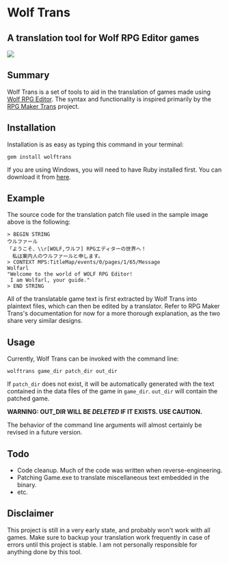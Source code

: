 # Wolf Trans
## A translation tool for Wolf RPG Editor games
![](http://i.imgur.com/fzuJjsU.png)

## Summary
Wolf Trans is a set of tools to aid in the translation of games made using
[Wolf RPG Editor](http://www.silversecond.com/WolfRPGEditor/). The syntax and functionality is inspired primarily by the [RPG Maker Trans](http://rpgmakertrans.bitbucket.org/) project.

## Installation
Installation is as easy as typing this command in your terminal:

    gem install wolftrans

If you are using Windows, you will need to have Ruby installed first. You can download it from [here](http://rubyinstaller.org/downloads/).

## Example
The source code for the translation patch file used in the sample image above is the following:

    > BEGIN STRING
    ウルファール
    「ようこそ、\\r[WOLF,ウルフ] RPGエディターの世界へ！
    　私は案内人のウルファールと申します。
    > CONTEXT MPS:TitleMap/events/0/pages/1/65/Message
    Wolfarl
    "Welcome to the world of WOLF RPG Editor!
     I am Wolfarl, your guide."
    > END STRING

All of the translatable game text is first extracted by Wolf Trans into plaintext files, which can then be edited by a translator. Refer to RPG Maker Trans's documentation for now for a more thorough explanation, as the two share very similar designs.

## Usage

Currently, Wolf Trans can be invoked with the command line:

    wolftrans game_dir patch_dir out_dir

If `patch_dir` does not exist, it will be automatically generated with the text contained in the data files of the game in `game_dir`. `out_dir` will contain the patched game.

**WARNING: OUT_DIR WILL BE *DELETED* IF IT EXISTS. USE CAUTION.**

The behavior of the command line arguments will almost certainly be revised in a future version.

## Todo

* Code cleanup. Much of the code was written when reverse-engineering.
* Patching Game.exe to translate miscellaneous text embedded in the binary.
* etc.

## Disclaimer

This project is still in a very early state, and probably won't work with all games. Make sure to backup your translation work frequently in case of errors until this project is stable. I am not personally responsible for anything done by this tool.
